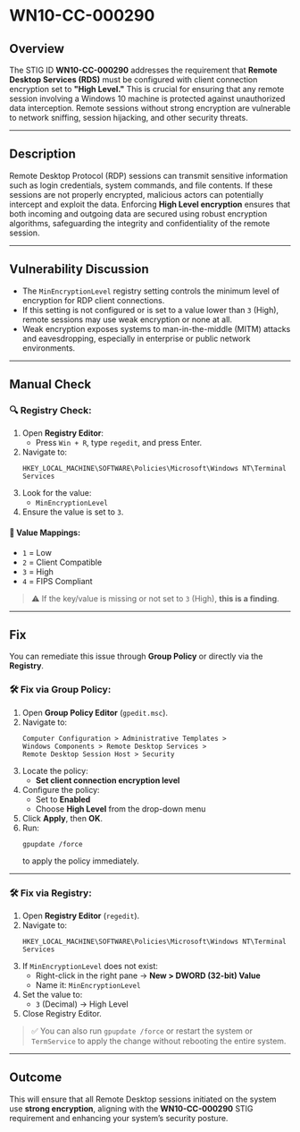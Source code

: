 # WN10-CC-000290

## Overview
The STIG ID **WN10-CC-000290** addresses the requirement that **Remote Desktop Services (RDS)** must be configured with client connection encryption set to **"High Level."** This is crucial for ensuring that any remote session involving a Windows 10 machine is protected against unauthorized data interception. Remote sessions without strong encryption are vulnerable to network sniffing, session hijacking, and other security threats.

---

## Description
Remote Desktop Protocol (RDP) sessions can transmit sensitive information such as login credentials, system commands, and file contents. If these sessions are not properly encrypted, malicious actors can potentially intercept and exploit the data. Enforcing **High Level encryption** ensures that both incoming and outgoing data are secured using robust encryption algorithms, safeguarding the integrity and confidentiality of the remote session.

---

## Vulnerability Discussion

- The `MinEncryptionLevel` registry setting controls the minimum level of encryption for RDP client connections.
- If this setting is not configured or is set to a value lower than `3` (High), remote sessions may use weak encryption or none at all.
- Weak encryption exposes systems to man-in-the-middle (MITM) attacks and eavesdropping, especially in enterprise or public network environments.

---

## Manual Check

### 🔍 Registry Check:
1. Open **Registry Editor**:
    - Press `Win + R`, type `regedit`, and press Enter.
2. Navigate to:
    ```
    HKEY_LOCAL_MACHINE\SOFTWARE\Policies\Microsoft\Windows NT\Terminal Services
    ```
3. Look for the value:
    - `MinEncryptionLevel`
4. Ensure the value is set to `3`.

#### 🔐 Value Mappings:
- `1` = Low  
- `2` = Client Compatible  
- `3` = High  
- `4` = FIPS Compliant  

> ⚠️ If the key/value is missing or not set to `3` (High), **this is a finding**.

---

## Fix

You can remediate this issue through **Group Policy** or directly via the **Registry**.

### 🛠️ Fix via Group Policy:
1. Open **Group Policy Editor** (`gpedit.msc`).
2. Navigate to:
    ```
    Computer Configuration > Administrative Templates >
    Windows Components > Remote Desktop Services >
    Remote Desktop Session Host > Security
    ```
3. Locate the policy:
    - **Set client connection encryption level**
4. Configure the policy:
    - Set to **Enabled**
    - Choose **High Level** from the drop-down menu
5. Click **Apply**, then **OK**.
6. Run:
    ```
    gpupdate /force
    ```
    to apply the policy immediately.

---

### 🛠️ Fix via Registry:
1. Open **Registry Editor** (`regedit`).
2. Navigate to:
    ```
    HKEY_LOCAL_MACHINE\SOFTWARE\Policies\Microsoft\Windows NT\Terminal Services
    ```
3. If `MinEncryptionLevel` does not exist:
    - Right-click in the right pane → **New > DWORD (32-bit) Value**
    - Name it: `MinEncryptionLevel`
4. Set the value to:
    - `3` (Decimal) → High Level
5. Close Registry Editor.

> ✅ You can also run `gpupdate /force` or restart the system or `TermService` to apply the change without rebooting the entire system.

---

## Outcome

This will ensure that all Remote Desktop sessions initiated on the system use **strong encryption**, aligning with the **WN10-CC-000290** STIG requirement and enhancing your system’s security posture.
